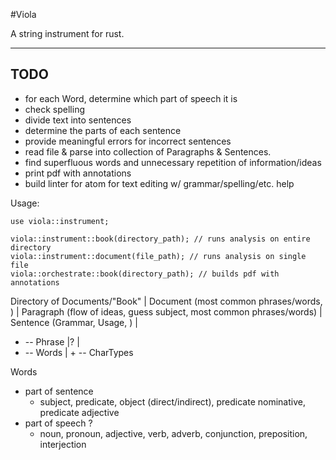 #Viola

A string instrument for rust.

---

## TODO

- for each Word, determine which part of speech it is
- check spelling
- divide text into sentences
- determine the parts of each sentence
- provide meaningful errors for incorrect sentences
- read file & parse into collection of Paragraphs & Sentences.
- find superfluous words and unnecessary repetition of information/ideas
- print pdf with annotations
- build linter for atom for text editing w/ grammar/spelling/etc. help

Usage:

```
use viola::instrument;

viola::instrument::book(directory_path); // runs analysis on entire directory
viola::instrument::document(file_path); // runs analysis on single file
viola::orchestrate::book(directory_path); // builds pdf with annotations
```

Directory of Documents/"Book"
  |
Document (most common phrases/words, )
  |
Paragraph (flow of ideas, guess subject, most common phrases/words)
  |
Sentence (Grammar, Usage, )
  |
  + -- Phrase
  |?     |
  + -- Words
         |
         + -- CharTypes

Words
  - part of sentence
    - subject, predicate, object (direct/indirect), predicate nominative, predicate adjective
  - part of speech ?
    - noun, pronoun, adjective, verb, adverb, conjunction, preposition, interjection

